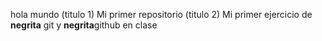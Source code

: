 hola mundo (titulo 1)
Mi primer repositorio (titulo 2)
Mi primer ejercicio de **negrita** git y **negrita**github en clase